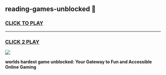 
## reading-games-unblocked 👋
<h3>
<a href="https://premium.freeplayer.one?title=reading-games-unblocked&ref=14F">CLICK TO PLAY</a></h3>
<hr>

<h3>
<a href="https://premium.freeplayer.one?title=reading-games-unblocked&ref=14F">CLICK 2 PLAY</a>
  
</h3>

<a href="https://premium.freeplayer.one?title=reading-games-unblocked&ref=12F/"><img src="https://clearcache.store/games.png"></a>


**worlds hardest game unblocked: Your Gateway to Fun and Accessible Online Gaming**
